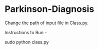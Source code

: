  # Parkinson-Diagnosis
 
 Change the path of input file in Class.py.

Instructions to Run -

sudo python class.py
